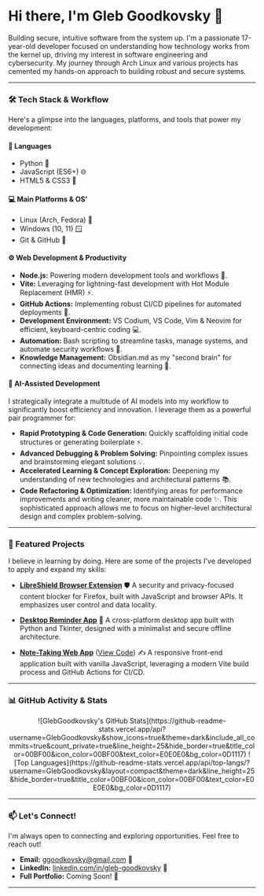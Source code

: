 # Hi there, I'm Gleb Goodkovsky 👋

Building secure, intuitive software from the system up. I'm a passionate 17-year-old developer focused on understanding how technology works from the kernel up, driving my interest in software engineering and cybersecurity. My journey through Arch Linux and various projects has cemented my hands-on approach to building robust and secure systems.

---

### 🛠️ Tech Stack & Workflow

Here's a glimpse into the languages, platforms, and tools that power my development:

#### 📝 Languages
- Python 🐍
- JavaScript (ES6+) 🌐
- HTML5 & CSS3 🎨

#### 💻 Main Platforms & OS'
- Linux (Arch, Fedora) 🐧
- Windows (10, 11) 🪟
- Git & GitHub 🐙

#### ⚙️ Web Development & Productivity
- **Node.js:** Powering modern development tools and workflows 🚀.
- **Vite:** Leveraging for lightning-fast development with Hot Module Replacement (HMR) ⚡.
- **GitHub Actions:** Implementing robust CI/CD pipelines for automated deployments 🧪.
- **Development Environment:** VS Codium, VS Code, Vim & Neovim for efficient, keyboard-centric coding 💻.
- **Automation:** Bash scripting to streamline tasks, manage systems, and automate security workflows 🚦.
- **Knowledge Management:** Obsidian.md as my "second brain" for connecting ideas and documenting learning 🧠.

#### 🧠 AI-Assisted Development
I strategically integrate a multitude of AI models into my workflow to significantly boost efficiency and innovation. I leverage them as a powerful pair programmer for:
- **Rapid Prototyping & Code Generation:** Quickly scaffolding initial code structures or generating boilerplate ⚡.
- **Advanced Debugging & Problem Solving:** Pinpointing complex issues and brainstorming elegant solutions 💡.
- **Accelerated Learning & Concept Exploration:** Deepening my understanding of new technologies and architectural patterns 📚.
- **Code Refactoring & Optimization:** Identifying areas for performance improvements and writing cleaner, more maintainable code ✨.
This sophisticated approach allows me to focus on higher-level architectural design and complex problem-solving.

---

### 🚀 Featured Projects

I believe in learning by doing. Here are some of the projects I've developed to apply and expand my skills:

- **[LibreShield Browser Extension](https://github.com/GlebGoodkovsky/libreshield)** 🛡️
  A security and privacy-focused content blocker for Firefox, built with JavaScript and browser APIs. It emphasizes user control and data locality.

- **[Desktop Reminder App](https://github.com/GlebGoodkovsky/simple-reminder-app)** 🔔
  A cross-platform desktop app built with Python and Tkinter, designed with a minimalist and secure offline architecture.

- **[Note-Taking Web App](https://glebgoodkovsky.github.io/my-note-app-pro/)** ([View Code](https://github.com/GlebGoodkovsky/my-note-app-pro)) ✍️
  A responsive front-end application built with vanilla JavaScript, leveraging a modern Vite build process and GitHub Actions for CI/CD.

<!-- Will add more projects as time goes on -->

---

### 📊 GitHub Activity & Stats

<div align="center">
  ![GlebGoodkovsky's GitHub Stats](https://github-readme-stats.vercel.app/api?username=GlebGoodkovsky&show_icons=true&theme=dark&include_all_commits=true&count_private=true&line_height=25&hide_border=true&title_color=00BF00&icon_color=00BF00&text_color=E0E0E0&bg_color=0D1117)
  ![Top Languages](https://github-readme-stats.vercel.app/api/top-langs/?username=GlebGoodkovsky&layout=compact&theme=dark&line_height=25&hide_border=true&title_color=00BF00&icon_color=00BF00&text_color=E0E0E0&bg_color=0D1117)
</div>

---

### 📫 Let's Connect!

I'm always open to connecting and exploring opportunities. Feel free to reach out!

- **Email:** ggoodkovsky@gmail.com 📧
- **LinkedIn:** [linkedin.com/in/gleb-goodkovsky](https://www.linkedin.com/in/gleb-goodkovsky) 🔗
- **Full Portfolio:** Coming Soon! 🚧

---